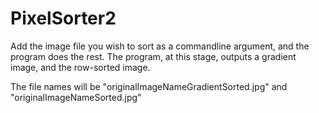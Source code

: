 # PixelSorter2

Add the image file you wish to sort as a commandline argument, and the program does the rest. The program, at this stage, outputs a gradient image, and the row-sorted image. 

The file names will be "originalImageNameGradientSorted.jpg" and "originalImageNameSorted.jpg"
